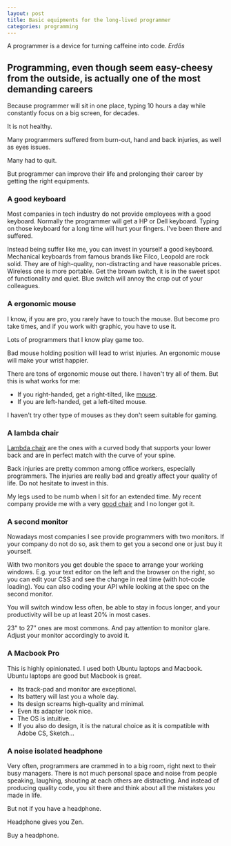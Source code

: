```yaml
---
layout: post
title: Basic equipments for the long-lived programmer
categories: programming
---
```

A programmer is a device for turning caffeine into code. <cite>Erdős</cite>

## Programming, even though seem easy-cheesy from the outside, is actually one of the most demanding careers

Because programmer will sit in one place, typing 10 hours a day while constantly focus on a big screen, for decades.

It is not healthy.

Many programmers suffered from burn-out, hand and back injuries, as well as eyes issues.

Many had to quit.

But programmer can improve their life and prolonging their career by getting the right equipments.

### A good keyboard

Most companies in tech industry do not provide employees with a good keyboard. Normally the programmer will get a HP or Dell keyboard. Typing on those keyboard for a long time will hurt your fingers. I've been there and suffered.

Instead being suffer like me, you can invest in yourself a good keyboard. Mechanical keyboards from famous brands like Filco, Leopold are rock solid. They are of high-quality, non-distracting and have reasonable prices. Wireless one is more portable. Get the brown switch, it is in the sweet spot of functionality and quiet. Blue switch will annoy the crap out of your colleagues.

### A ergonomic mouse

I know, if you are pro, you rarely have to touch the mouse. But become pro take times, and if you work with graphic, you have to use it.

Lots of programmers that I know play game too.

Bad mouse holding position will lead to wrist injuries. An ergonomic mouse will make your wrist happier.

There are tons of ergonomic mouse out there. I haven't try all of them. But this is what works for me:
- If you right-handed, get a right-tilted, like [mouse](https://mionix.net/naos-7000).
- If you are left-handed, get a left-tilted mouse.

I haven't try other type of mouses as they don't seem suitable for gaming.

### A lambda chair

[Lambda chair](https://www.autonomous.ai/office-chair) are the ones with a curved body that supports your lower back and are in perfect match with the curve of your spine.

Back injuries are pretty common among office workers, especially programmers. The injuries are really bad and greatly affect your quality of life. Do not hesitate to invest in this.

My legs used to be numb when I sit for an extended time. My recent company provide me with a very [good chair](https://www.humanscale.com/products/seating/world-one) and I no longer got it.

### A second monitor

Nowadays most companies I see provide programmers with two monitors. If your company do not do so, ask them to get you a second one or just buy it yourself.

With two monitors you get double the space to arrange your working windows. E.g. your text editor on the left and the browser on the right, so you can edit your CSS and see the change in real time (with hot-code loading). You can also coding your API while looking at the spec on the second monitor.

You will switch window less often, be able to stay in focus longer, and your productivity will be up at least 20% in most cases.

23" to 27″ ones are most commons. And pay attention to monitor glare. Adjust your monitor accordingly to avoid it.

### A Macbook Pro

This is highly opinionated. I used both Ubuntu laptops and Macbook. Ubuntu laptops are good but Macbook is great.
- Its track-pad and monitor are exceptional.
- Its battery will last you a whole day.
- Its design screams high-quality and minimal.
- Even its adapter look nice.
- The OS is intuitive.
- If you also do design, it is the natural choice as it is compatible with Adobe CS, Sketch...

### A noise isolated headphone

Very often, programmers are crammed in to a big room, right next to their busy managers. There is not much personal space and noise from people speaking, laughing, shouting at each others are distracting. And instead of producing quality code, you sit there and think about all the mistakes you made in life.

But not if you have a headphone.

Headphone gives you Zen.

Buy a headphone.
